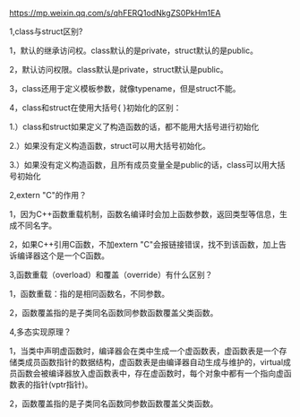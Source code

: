 https://mp.weixin.qq.com/s/qhFERQ1odNkgZS0PkHm1EA


1,class与struct区别?

1，默认的继承访问权。class默认的是private，struct默认的是public。

2，默认访问权限。class默认是private，struct默认是public。

3，class还用于定义模板参数，就像typename，但是struct不能。

4，class和struct在使用大括号{ }初始化的区别：

1.）class和struct如果定义了构造函数的话，都不能用大括号进行初始化

2.）如果没有定义构造函数，struct可以用大括号初始化。

3.）如果没有定义构造函数，且所有成员变量全是public的话，class可以用大括号初始化


2,extern "C"的作用？

1，因为C++函数重载机制，函数名编译时会加上函数参数，返回类型等信息，生成不同名字。

2，如果C++引用C函数，不加extern "C"会报链接错误，找不到该函数，加上告诉编译器这个是一个C函数。


3,函数重载（overload）和覆盖（override）有什么区别？

1，函数重载：指的是相同函数名，不同参数。

2，函数覆盖指的是子类同名函数同参数函数覆盖父类函数。


4,多态实现原理？

1，当类中声明虚函数时，编译器会在类中生成一个虚函数表，虚函数表是一个存储类成员函数指针的数据结构，虚函数表是由编译器自动生成与维护的，virtual成员函数会被编译器放入虚函数表中，存在虚函数时，每个对象中都有一个指向虚函数表的指针(vptr指针)。

2，函数覆盖指的是子类同名函数同参数函数覆盖父类函数。


